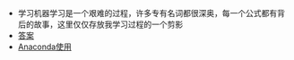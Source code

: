 * 学习机器学习是一个艰难的过程，许多专有名词都很深奥，每一个公式都有背后的故事，这里仅仅存放我学习过程的一个剪影
* [答案](http://blog.csdn.net/icefire_tyh/article/details/52064910)
* [Anaconda使用](http://www.jianshu.com/p/2f3be7781451)
